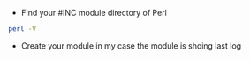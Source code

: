 - Find your #INC module directory of Perl
```bash
perl -V
```
- Create your module in my case the module is shoing last log
